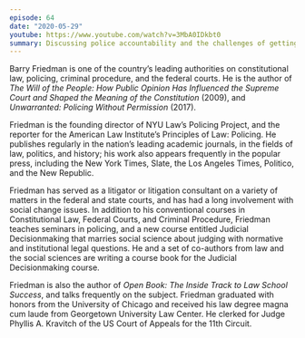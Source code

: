 ```yaml
---
episode: 64
date: "2020-05-29"
youtube: https://www.youtube.com/watch?v=3MbA0IDkbt0
summary: Discussing police accountability and the challenges of getting it
---
```

Barry Friedman is one of the country’s leading authorities on constitutional law, policing, criminal procedure, and the federal courts. He is the author of *The Will of the People: How Public Opinion Has Influenced the Supreme Court and Shaped the Meaning of the Constitution* (2009), and *Unwarranted: Policing Without Permission* (2017).

Friedman is the founding director of NYU Law’s Policing Project, and the reporter for the American Law Institute’s Principles of Law: Policing. He publishes regularly in the nation’s leading academic journals, in the fields of law, politics, and history; his work also appears frequently in the popular press, including the New York Times, Slate, the Los Angeles Times, Politico, and the New Republic.

Friedman has served as a litigator or litigation consultant on a variety of matters in the federal and state courts, and has had a long involvement with social change issues. In addition to his conventional courses in Constitutional Law, Federal Courts, and Criminal Procedure, Friedman teaches seminars in policing, and a new course entitled Judicial Decisionmaking that marries social science about judging with normative and institutional legal questions. He and a set of co-authors from law and the social sciences are writing a course book for the Judicial Decisionmaking course.

Friedman is also the author of *Open Book: The Inside Track to Law School Success*, and talks frequently on the subject. Friedman graduated with honors from the University of Chicago and received his law degree magna cum laude from Georgetown University Law Center. He clerked for Judge Phyllis A. Kravitch of the US Court of Appeals for the 11th Circuit.
